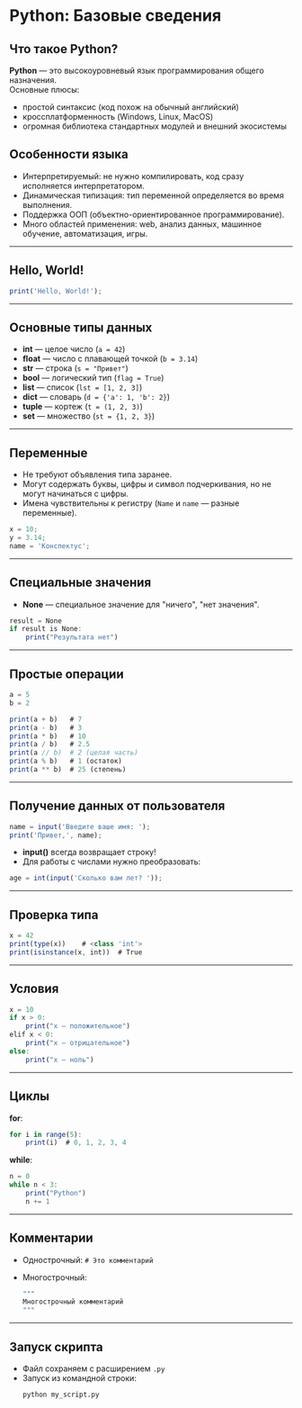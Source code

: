 # Python: Базовые сведения

## Что такое Python?

**Python** — это высокоуровневый язык программирования общего назначения.  
Основные плюсы:

- простой синтаксис (код похож на обычный английский)
- кроссплатформенность (Windows, Linux, MacOS)
- огромная библиотека стандартных модулей и внешний экосистемы

## Особенности языка

- Интерпретируемый: не нужно компилировать, код сразу исполняется интерпретатором.
- Динамическая типизация: тип переменной определяется во время выполнения.
- Поддержка ООП (объектно-ориентированное программирование).
- Много областей применения: web, анализ данных, машинное обучение, автоматизация, игры.

---

## Hello, World!

```jsx
print('Hello, World!');
```

---

## Основные типы данных

- **int** — целое число (`a = 42`)
- **float** — число с плавающей точкой (`b = 3.14`)
- **str** — строка (`s = "Привет"`)
- **bool** — логический тип (`flag = True`)
- **list** — список (`lst = [1, 2, 3]`)
- **dict** — словарь (`d = {'a': 1, 'b': 2}`)
- **tuple** — кортеж (`t = (1, 2, 3)`)
- **set** — множество (`st = {1, 2, 3}`)

---

## Переменные

- Не требуют объявления типа заранее.
- Могут содержать буквы, цифры и символ подчеркивания, но не могут начинаться с цифры.
- Имена чувствительны к регистру (`Name` и `name` — разные переменные).

```jsx
x = 10;
y = 3.14;
name = 'Конспектус';
```

---

## Специальные значения

- **None** — специальное значение для "ничего", "нет значения".

```jsx
result = None
if result is None:
    print("Результата нет")
```

---

## Простые операции

```jsx
a = 5
b = 2

print(a + b)   # 7
print(a - b)   # 3
print(a * b)   # 10
print(a / b)   # 2.5
print(a // b)  # 2 (целая часть)
print(a % b)   # 1 (остаток)
print(a ** b)  # 25 (степень)
```

---

## Получение данных от пользователя

```jsx
name = input('Введите ваше имя: ');
print('Привет,', name);
```

- **input()** всегда возвращает строку!
- Для работы с числами нужно преобразовать:

```jsx
age = int(input('Сколько вам лет? '));
```

---

## Проверка типа

```jsx
x = 42
print(type(x))    # <class 'int'>
print(isinstance(x, int))  # True
```

---

## Условия

```jsx
x = 10
if x > 0:
    print("x — положительное")
elif x < 0:
    print("x — отрицательное")
else:
    print("x — ноль")
```

---

## Циклы

**for**:

```jsx
for i in range(5):
    print(i)  # 0, 1, 2, 3, 4
```

**while**:

```jsx
n = 0
while n < 3:
    print("Python")
    n += 1
```

---

## Комментарии

- Однострочный: `# Это комментарий`
- Многострочный:

  ```jsx
  """
  Многострочный комментарий
  """
  ```

---

## Запуск скрипта

- Файл сохраняем с расширением `.py`
- Запуск из командной строки:
  ```
  python my_script.py
  ```

